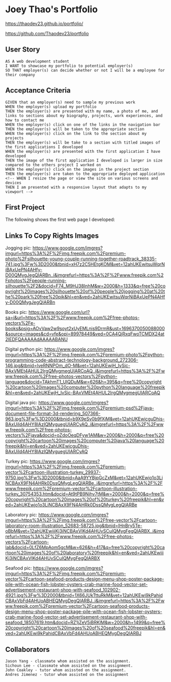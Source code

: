 # Joey Thao's Portfolio

https://thaodev23.github.io/portfolio/

https://github.com/Thaodev23/portfolio

## User Story

```
AS A web development student
I WANT to showcase my portfolio to potential employer(s)
SO THAT employer(s) can decide whether or not I will be a employee for their company
```

## Acceptance Criteria

```
GIVEN that an employer(s) need to sample my previous work
WHEN the employer(s) upload my portfolio
THEN the employer(s) are presented with my name, a photo of me, and links to sections about my biography, projects, work experiences, and how to contact me
WHEN the employer(s) click on one of the links in the navigation bar
THEN the employer(s) will be taken to the appropriate section
WHEN the employer(s) click on the link to the section about my projects
THEN the employer(s) will be take to a section with titled images of the first applications I developed
WHEN the employer(s) are presented with the first application I have developed
THEN the image of the first application I developed is larger in size compared to the others project I worked on
WHEN the employer(s) click on the images in the project section
THEN the employer(s) are taken to the appropriate deployed application
<!-- WHEN I resize the page or view the site on various screens and devices
THEN I am presented with a responsive layout that adapts to my viewport -->
```

## First Project

The following shows the first web page I developed:

## Links To Copy Rights Images

Jogging pic: https://www.google.com/imgres?imgurl=https%3A%2F%2Fimg.freepik.com%2Fpremium-photo%2Fsilhouette-young-couple-running-together-roadtrack_38335-741.jpg%3Fw%3D2000&tbnid=xH7z2C5HEtgKOM&vet=12ahUKEwitsuWqrNiBAxUePN4AHfy-D00QMygJegQIARBn..i&imgrefurl=https%3A%2F%2Fwww.freepik.com%2Fphotos%2Fpeople-running-silhouette%2F2&docid=F74_M9HJ38InhM&w=2000&h=1333&q=free%20copyright%20images%20silhouette%20of%20people%20jogging%20at%20the%20park%20free%20pik&hl=en&ved=2ahUKEwitsuWqrNiBAxUePN4AHfy-D00QMygJegQIARBn 

Books pic: https://www.google.com/url?sa=i&url=https%3A%2F%2Fwww.freepik.com%2Ffree-photos-vectors%2Fe-books&psig=AOvVaw2w9soyt2xUyEMLnis9DrmR&ust=1696370050088000&source=images&cd=vfe&opi=89978449&ved=0CA4QjRxqFwoTCMDX24at2IEDFQAAAAAdAAAAABANU

Digital python pic: https://www.google.com/imgres?imgurl=https%3A%2F%2Fimg.freepik.com%2Fpremium-photo%2Fpython-programming-code-abstract-technology-background_272306-146.jpg&tbnid=lveRNNPOm_dO-M&vet=12ahUKEwjH_IvSic-BAxVMEt4AHUL2IrgQMygmegUIARCoAQ..i&imgrefurl=https%3A%2F%2Fwww.freepik.com%2Ffree-photos-vectors%2Fpython-language&docid=TAkhmT1_UlQDuM&w=626&h=395&q=free%20copyright%20cartoon%20images%20computer%20python%20language%20freepik&hl=en&ved=2ahUKEwjH_IvSic-BAxVMEt4AHUL2IrgQMygmegUIARCoAQ

Digital java pic: https://www.google.com/imgres?imgurl=https%3A%2F%2Fimg.freepik.com%2Fpremium-psd%2Fjava-document-file-format-3d-rendering_507366-963.jpg%3Fw%3D2000&tbnid=b9X9eSv0b9fXjM&vet=12ahUKEwicguDhis-BAxUiId4AHY8lAzIQMyguegUIARCyAQ..i&imgrefurl=https%3A%2F%2Fwww.freepik.com%2Ffree-photos-vectors%2Fjava&docid=oZdoOeqDFyw1AM&w=2000&h=2000&q=free%20copyright%20cartoon%20images%20computer%20java%20language%20freepik&hl=en&ved=2ahUKEwicguDhis-BAxUiId4AHY8lAzIQMyguegUIARCyAQ

Turkey pic: https://www.google.com/imgres?imgurl=https%3A%2F%2Fimg.freepik.com%2Fpremium-vector%2Fcartoon-illustration-turkey_29937-9750.jpg%3Fw%3D2000&tbnid=AaA9YYBjpGcZxM&vet=12ahUKEwjo1o3LiNCBAxX9FN4AHRk0DssQMygLegQIARBe..i&imgrefurl=https%3A%2F%2Fwww.freepik.com%2Fpremium-vector%2Fcartoon-illustration-turkey_30754353.htm&docid=At9tPB9Nihv7tM&w=2000&h=2000&q=free%20copyright%20cartoon%20images%20of%20turkey%20freepik&hl=en&ved=2ahUKEwjo1o3LiNCBAxX9FN4AHRk0DssQMygLegQIARBe

Laboratory pic: https://www.google.com/imgres?imgurl=https%3A%2F%2Fimg.freepik.com%2Ffree-vector%2Fcartoon-laboratory-room-illustration_52683-58725.jpg&tbnid=lHnBry5Te-oBbM&vet=12ahUKEwiiiKj3iNCBAxVIKd4AHUvSCuIQMygFegQIARBX..i&imgrefurl=https%3A%2F%2Fwww.freepik.com%2Ffree-photos-vectors%2Fcartoon-lab&docid=0LfZ6MpAom5gcM&w=626&h=417&q=free%20copyright%20cartoon%20images%20of%20laboratory%20freepik&hl=en&ved=2ahUKEwiiiKj3iNCBAxVIKd4AHUvSCuIQMygFegQIARBX

Seafood pic: https://www.google.com/imgres?imgurl=https%3A%2F%2Fimg.freepik.com%2Fpremium-vector%2Fcartoon-seafood-products-design-menu-shop-poster-package-pile-with-ocean-fish-lobster-oysters-crab-marine-food-vector-set-advertisement-restaurant-shop-with-seafood_102902-4921.jpg%3Fw%3D2000&tbnid=1X66JUkTttuRkM&vet=12ahUKEwi9kPahidCBAxVbFd4AHUoABHEQMygDegQIARBJ..i&imgrefurl=https%3A%2F%2Fwww.freepik.com%2Fpremium-vector%2Fcartoon-seafood-products-design-menu-shop-poster-package-pile-with-ocean-fish-lobster-oysters-crab-marine-food-vector-set-advertisement-restaurant-shop-with-seafood_18507619.htm&docid=RZ1jZeV5iBRKlM&w=2000&h=1499&q=free%20copyright%20cartoon%20images%20of%20seafood%20freepik&hl=en&ved=2ahUKEwi9kPahidCBAxVbFd4AHUoABHEQMygDegQIARBJ


## Collaborators

```
Jason Yang - classmate whom assisted on the assignment.
Sichoun Lee - classmate whom assisted on the assignment. 
John Coakley - tutor whom asissted on the assignment.
Andres Jimenez - tutor whom assisted on the assignment
```



